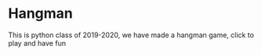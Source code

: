 # Hangman
This is python class of 2019-2020, we have made a hangman game, click to play and have fun
